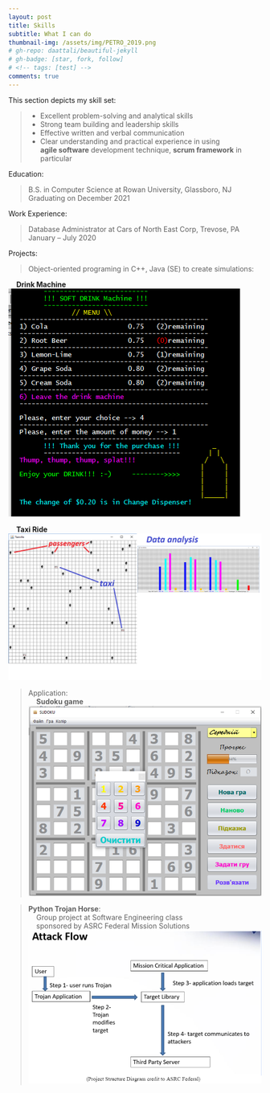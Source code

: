 ```yaml
---
layout: post
title: Skills
subtitle: What I can do
thumbnail-img: /assets/img/PETRO_2019.png
# gh-repo: daattali/beautiful-jekyll
# gh-badge: [star, fork, follow]
# <!-- tags: [test] -->
comments: true
---
```


This section depicts my skill set:
> * Excellent problem-solving and analytical skills
> * Strong team building and leadership skills
> * Effective written and verbal communication
> * Clear understanding and practical experience in using  
**agile software** development technique, **scrum framework** in particular

Education:  
> B.S. in Computer Science at Rowan University, Glassboro, NJ  
Graduating on December 2021

Work Experience:
> Database Administrator at Cars of North East Corp, Trevose, PA  
January – July 2020   

Projects:
> Object-oriented programing in C++, Java (SE) to create simulations:
  
&nbsp; &nbsp; **Drink Machine**  
![Drink Machine Screenshot](/assets/img/DrinkMachine_ScreenShot.png)

&nbsp; &nbsp; **Taxi Ride**  
![Taxi Ride Screen Shot](/assets/img/Taxi_screen.png)

> Application:  
&nbsp; &nbsp; **Sudoku game**  
![Sudoku screenshot](/assets/img/Sudoku_ScreenShot.png)

> **Python Trojan Horse**:  
&nbsp; &nbsp; Group project at Software Engineering class  
&nbsp; &nbsp; sponsored by ASRC Federal Mission Solutions  
![Trojan Horse Attack Flow Diagram Screen Shot](/assets/img/TrojanHorseAttackFlowDiagram_ScreenShot.png)

<!-- This is a demo post to show you how to write blog posts with markdown.  I strongly encourage you to [take 5 minutes to learn how to write in markdown](https://markdowntutorial.com/) - it'll teach you how to transform regular text into bold/italics/headings/tables/etc. -->  

<!-- 
# **Here is some bold text**

## Here is a secondary heading

Here's a useless table:

| Number | Next number | Previous number |
| :------ |:--- | :--- |
| Five | Six | Four |
| Ten | Eleven | Nine |
| Seven | Eight | Six |
| Two | Three | One |


How about a yummy crepe?

![Crepe](https://s3-media3.fl.yelpcdn.com/bphoto/cQ1Yoa75m2yUFFbY2xwuqw/348s.jpg)

It can also be centered!

![Crepe](https://s3-media3.fl.yelpcdn.com/bphoto/cQ1Yoa75m2yUFFbY2xwuqw/348s.jpg){: .mx-auto.d-block :}

Here's a code chunk:

~~~
var foo = function(x) {
  return(x + 5);
}
foo(3)
~~~

And here is the same code with syntax highlighting:

```javascript
var foo = function(x) {
  return(x + 5);
}
foo(3)
```

And here is the same code yet again but with line numbers:

{% highlight javascript linenos %}
var foo = function(x) {
  return(x + 5);
}
foo(3)
{% endhighlight %}

## Boxes
You can add notification, warning and error boxes like this:

### Notification

{: .box-note}
**Note:** This is a notification box.

### Warning

{: .box-warning}
**Warning:** This is a warning box.

### Error

{: .box-error}
**Error:** This is an error box. -->
